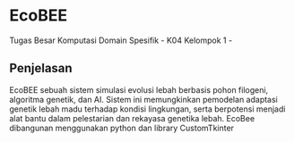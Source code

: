 # EcoBEE
Tugas Besar Komputasi Domain Spesifik - K04 Kelompok 1 -

## Penjelasan <br>
EcoBEE sebuah sistem simulasi evolusi lebah berbasis pohon filogeni, algoritma genetik, dan AI. Sistem ini memungkinkan pemodelan adaptasi genetik lebah madu terhadap kondisi lingkungan, serta berpotensi menjadi alat bantu dalam pelestarian dan rekayasa genetika lebah. EcoBee dibangunan menggunakan python dan library CustomTkinter
